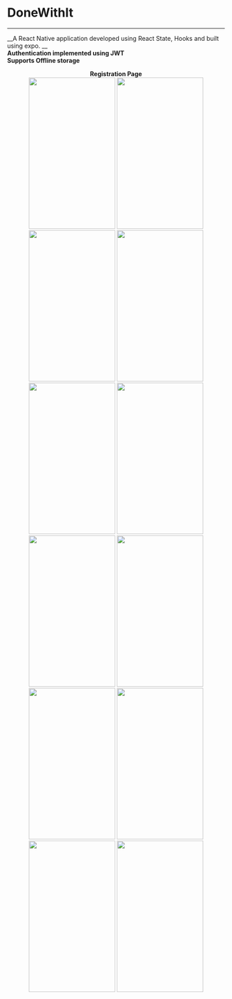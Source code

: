 # DoneWithIt

---
__A React Native application developed using React State, Hooks and built using expo. __  <br/>
__Authentication implemented using JWT__ <br/>
__Supports Offline storage__


<p align="center">
  <div align="center"> <strong>Registration Page<strong/><div/>
<img src="https://user-images.githubusercontent.com/43499410/105490572-975aae00-5c7a-11eb-87fc-10b287fac69a.png" height="350" width="200"/>
<img src="https://user-images.githubusercontent.com/43499410/105490586-9c1f6200-5c7a-11eb-8919-69d7cf5092a0.png" height="350" width="200"/>
<img  src="https://user-images.githubusercontent.com/43499410/105490600-9fb2e900-5c7a-11eb-89d3-9b4abfd5cb9f.png" height="350" width="200"/>
<img src="https://user-images.githubusercontent.com/43499410/105490610-a2add980-5c7a-11eb-8287-072f4a2ebeae.png" height="350" width="200"/>

<img src="https://user-images.githubusercontent.com/43499410/105490619-a5103380-5c7a-11eb-81f6-650449177dfb.png" height="350" width="200"/>
<img src="https://user-images.githubusercontent.com/43499410/105490626-a7728d80-5c7a-11eb-9b91-9aac2c7d41c8.png" height="350" width="200"/>
<img src="https://user-images.githubusercontent.com/43499410/105490629-a9d4e780-5c7a-11eb-9f8a-5d8264a28f36.png" height="350" width="200"/>
<img src="https://user-images.githubusercontent.com/43499410/105490638-ac374180-5c7a-11eb-90a1-4a2ba1407c87.png" height="350" width="200"/>

<img src="https://user-images.githubusercontent.com/43499410/105490642-ae999b80-5c7a-11eb-837d-9a3cebc7a12b.png" height="350" width="200"/>
<img src="https://user-images.githubusercontent.com/43499410/105490654-b3f6e600-5c7a-11eb-820c-081e9606921c.png" height="350" width="200"/>
<img src="https://user-images.githubusercontent.com/43499410/105490662-b78a6d00-5c7a-11eb-95cb-320796746c84.png" height="350" width="200"/>
<img src="https://user-images.githubusercontent.com/43499410/105490669-ba855d80-5c7a-11eb-80f2-d51935e9c9ad.png" height="350" width="200"/>


<p/>
